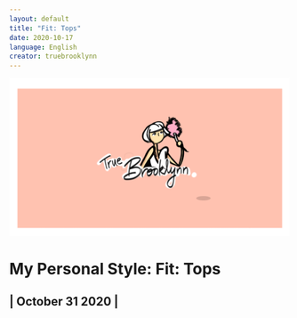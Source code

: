 ```yaml
---
layout: default
title: "Fit: Tops"
date: 2020-10-17
language: English
creator: truebrooklynn
---
```

<div class ="postBanner">
     <img src="/../../css/default_header.png" alt="True Brooklynn Banner">
     <h1>My Personal Style: Fit: Tops</h1>
     <h2> | October 31 2020 | </h2>
</div>
